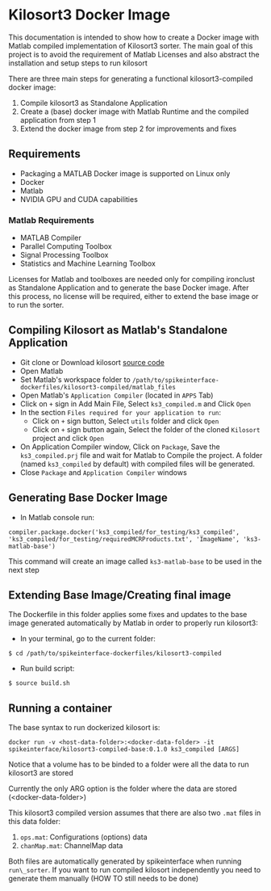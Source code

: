 # Kilosort3 Docker Image

This documentation is intended to show how to create a Docker image with Matlab compiled implementation of Kilosort3 sorter. The main goal of this project is to avoid the requirement of Matlab Licenses and also abstract the installation and setup steps to run kilosort

There are three main steps for generating a functional kilosort3-compiled docker image:

1. Compile kilosort3 as Standalone Application
2. Create a (base) docker image with Matlab Runtime and the compiled application from step 1
3. Extend the docker image from step 2 for improvements and fixes

## Requirements
- Packaging a MATLAB Docker image is supported on Linux only
- Docker
- Matlab
- NVIDIA GPU and CUDA capabilities

### Matlab Requirements
- MATLAB Compiler
- Parallel Computing Toolbox
- Signal Processing Toolbox
- Statistics and Machine Learning Toolbox

Licenses for Matlab and toolboxes are needed only for compiling ironclust as Standalone Application and to generate the base Docker image. After this process, no license will be required, either to extend the base image or to run the sorter.

## Compiling Kilosort as Matlab's Standalone Application
- Git clone or Download kilosort [source code](https://github.com/MouseLand/Kilosort)
- Open Matlab
- Set Matlab's workspace folder to `/path/to/spikeinterface-dockerfiles/kilosort3-compiled/matlab_files`
- Open Matlab's `Application Compiler` (located in `APPS` Tab)
- Click on `+` sign in Add Main File, Select `ks3_compiled.m` and Click `Open`
- In the section `Files required for your application to run`:
	- Click on `+` sign button, Select `utils` folder and click `Open`
	- Click on `+` sign button again, Select the folder of the cloned `Kilosort` project and click `Open`
- On Application Compiler window, Click on `Package`, Save the `ks3_compiled.prj` file and wait for Matlab to Compile the project. A folder (named `ks3_compiled` by default) with compiled files will be generated.
- Close `Package` and `Application Compiler` windows

## Generating Base Docker Image
- In Matlab console run:
```
compiler.package.docker('ks3_compiled/for_testing/ks3_compiled', 'ks3_compiled/for_testing/requiredMCRProducts.txt', 'ImageName', 'ks3-matlab-base')
```

This command will create an image called `ks3-matlab-base` to be used in the next step

## Extending Base Image/Creating final image
The Dockerfile in this folder applies some fixes and updates to the base image generated automatically by Matlab in order to properly run kilosort3:

- In your terminal, go to the current folder:
```
$ cd /path/to/spikeinterface-dockerfiles/kilosort3-compiled
```

- Run build script:
```
$ source build.sh
```


## Running a container

The base syntax to run dockerized kilosort is:

```
docker run -v <host-data-folder>:<docker-data-folder> -it spikeinterface/kilosort3-compiled-base:0.1.0 ks3_compiled [ARGS]
```

Notice that a volume has to be binded to a folder were all the data to run kilosort3 are stored

Currently the only ARG option is the folder where the data are stored (\<docker-data-folder\>)

This kilosort3 compiled version assumes that there are also two `.mat` files in this data folder:
1. `ops.mat`: Configurations (options) data
2. `chanMap.mat`: ChannelMap data

Both files are automatically generated by spikeinterface when running `run\_sorter`. If you want to run compiled kilosort independently you need to generate them manually (HOW TO still needs to be done)

